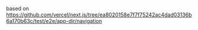 based on https://github.com/vercel/next.js/tree/ea8020158e7f7f75242ac4dad03136b6a170b63c/test/e2e/app-dir/navigation
